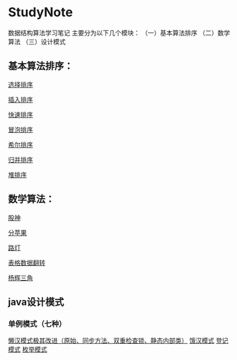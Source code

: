 # StudyNote
数据结构算法学习笔记
主要分为以下几个模块：
（一）基本算法排序
（二）数学算法
（三）设计模式

## 基本算法排序：

[选择排序](https://github.com/GaryKingx/StudyNote/blob/master/src/main/java/sort/ChooseSort.java)

[插入排序](https://github.com/GaryKingx/StudyNote/blob/master/src/main/java/sort/InsertSort.java)

[快速排序](https://github.com/GaryKingx/StudyNote/blob/master/src/main/java/sort/QuickSort.java)

[冒泡排序](https://github.com/GaryKingx/StudyNote/blob/master/src/main/java/sort/BubbleSort.java)

[希尔排序](https://github.com/GaryKingx/StudyNote/blob/master/src/main/java/sort/ShellSort.java)

[归并排序](https://github.com/GaryKingx/StudyNote/blob/master/src/main/java/sort/MergeSort.java)

[堆排序](https://github.com/GaryKingx/StudyNote/blob/master/src/main/java/sort/HeapSort.java)


## 数学算法：

[股神](https://github.com/GaryKingx/StudyNote/blob/master/src/main/java/algorithms/GodOfStock.java)

[分苹果](https://github.com/GaryKingx/StudyNote/blob/master/src/main/java/algorithms/BareShare.java)

[路灯](https://github.com/GaryKingx/StudyNote/blob/master/src/main/java/algorithms/RoadLight.java)

[表格数据翻转](https://github.com/GaryKingx/StudyNote/blob/master/src/main/java/algorithms/BareShare.java)

[杨辉三角](https://github.com/GaryKingx/StudyNote/blob/master/src/main/java/algorithms/YhTrangle.java)

## java设计模式

### 单例模式（七种）
[懒汉模式极其改进（原始、同步方法、双重检查锁、静态内部类）](https://github.com/GaryKingx/StudyNote/blob/master/src/main/java/singleton/LazyManModel.java)
[饿汉模式](https://github.com/GaryKingx/StudyNote/blob/master/src/main/java/singleton/HungryManModel.java)
[登记模式](https://github.com/GaryKingx/StudyNote/blob/master/src/main/java/singleton/RegisterModel.java)
[枚举模式](https://github.com/GaryKingx/StudyNote/blob/master/src/main/java/singleton/EnumModel.java)
